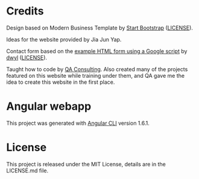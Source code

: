 # Credits

Design based on Modern Business Template by [Start Bootstrap](https://startbootstrap.com/) ([LICENSE](https://github.com/BlackrockDigital/startbootstrap/blob/master/LICENSE)).

Ideas for the website provided by Jia Jun Yap.

Contact form based on the [example HTML form using a Google script](https://github.com/dwyl/html-form-send-email-via-google-script-without-server) by [dwyl](https://dwyl.com/) ([LICENSE](https://github.com/dwyl/html-form-send-email-via-google-script-without-server/blob/master/LICENSE)).

Taught how to code by [QA Consulting](https://www.qa.com/). Also created many of the projects featured on this website while training under them, and QA gave me the idea to create this website in the first place.

# Angular webapp

This project was generated with [Angular CLI](https://github.com/angular/angular-cli) version 1.6.1.

# License

This project is released under the MIT License, details are in the LICENSE.md file.